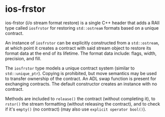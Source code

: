 # ios-frstor
ios-frstor (i/o stream format restore) is a single C++ header that adds a RAII type called `iosfrstor` for restoring `std::ostream` formats based on a unique contract.

An instance of `iosfrstor` can be explicitly constructed from a `std::ostream`, at which point it creates a contract with said stream object to restore its format data at the end of its lifetime. The format data include: flags, width, precision, and fill.

The `iosfrstor` type models a unique contract system (similar to `std::unique_ptr`). Copying is prohibited, but move semantics may be used to transfer ownership of the contract. An ADL swap function is present for exchanging contracts. The default constructor creates an instance with no contract.

Methods are included to `release()` the contract (without completing it), to `rstor()` the stream formatting (without releasing the contract), and to check if it's `empty()` (no contract) (may also use `explicit operator bool()`).
